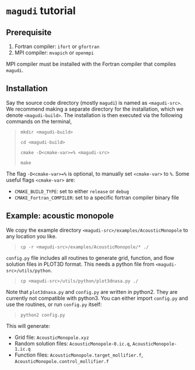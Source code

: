 # `magudi` tutorial

## Prerequisite
1. Fortran compiler: `ifort` or `gfortran`
2. MPI compiler: `mvapich` or `openmpi`

MPI compiler must be installed with the Fortran compiler that compiles `magudi`.

## Installation
Say the source code directory (mostly `magudi`) is named as `<magudi-src>`. We recommend making a separate directory for the installation, which we denote `<magudi-build>`. The installation is then executed via the following commands on the terminal,
>`mkdir <magudi-build>`
>
>`cd <magudi-build>`
>
>`cmake -D<cmake-var>=% <magudi-src>`
>
>`make`

The flag `-D<cmake-var>=%` is optional, to manually set `<cmake-var>` to `%`. Some useful flags `<cmake-var>` are:
* `CMAKE_BUILD_TYPE`: set to either `release` or `debug`
* `CMAKE_Fortran_COMPILER`: set to a specific fortran compiler binary file

## Example: acoustic monopole
We copy the example directory `<magudi-src>/examples/AcousticMonopole` to any location you like.
>`cp -r <magudi-src>/examples/AcousticMonopole/* ./`

`config.py` file includes all routines to generate grid, function, and flow solution files in PLOT3D format. This needs a python file from `<magudi-src>/utils/python`.

>`cp <magudi-src>/utils/python/plot3dnasa.py ./`

Note that `plot3dnasa.py` and `config.py` are written in python2. They are currently not compatible with python3. You can either import `config.py` and use the routines, or run `config.py` itself:

>`python2 config.py`

This will generate:

* Grid file: `AcousticMonopole.xyz`
* Random solution files: `AcousticMonopole-0.ic.q`, `AcousticMonopole-1.ic.q`
* Function files: `AcousticMonopole.target_mollifier.f`, `AcousticMonopole.control_mollifier.f`
